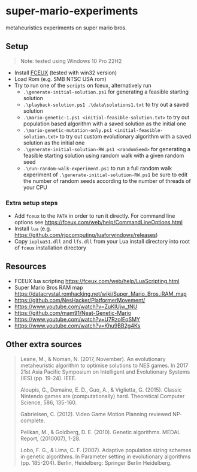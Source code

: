 # super-mario-experiments

metaheuristics experiments on super mario bros.

## Setup

> Note: tested using Windows 10 Pro 22H2

- Install [FCEUX](https://github.com/TASEmulators/fceux) (tested with win32 version)
- Load Rom (e.g. SMB NTSC USA rom)
- Try to run one of the `scripts` on fceux, alternatively run
  - `.\generate-initial-solution.ps1` for generating a feasible starting solution
  - `.\playback-solution.ps1 .\data\solutions1.txt` to try out a saved solution
  - `.\mario-genetic-1.ps1 <initial-feasible-solution.txt>` to try out population based algorithm with a saved solution as the initial one
  - `.\mario-genetic-mutation-only.ps1 <initial-feasible-solution.txt>` to try out custom evolutionary algorithm with a saved solution as the initial one
  - `.\generate-initial-solution-RW.ps1 <randomSeed>`  for generating a feasible starting solution using random walk with a given random seed
  - `.\run-random-walk-experiment.ps1` to run a full random walk experiment of `.\generate-initial-solution-RW.ps1` be sure to edit the number of random seeds according to the number of threads of your CPU

### Extra setup steps

- Add `fceux` to the `PATH` in order to run it directly. For command line options see <https://fceux.com/web/help/CommandLineOptions.html>
- Install `lua` (e.g. <https://github.com/rjpcomputing/luaforwindows/releases>)
- Copy `iuplua51.dll` and `lfs.dll` from your Lua install directory into root of `fceux` installation directory

## Resources

- FCEUX lua scripting <https://fceux.com/web/help/LuaScripting.html>
- Super Mario Bros RAM map <https://datacrystal.romhacking.net/wiki/Super_Mario_Bros.:RAM_map>
- <https://github.com/NesHacker/PlatformerMovement/>
- <https://www.youtube.com/watch?v=ZuKIUjw_tNU>
- <https://github.com/mam91/Neat-Genetic-Mario>
- <https://www.youtube.com/watch?v=U7RzoIEoSMY>
- <https://www.youtube.com/watch?v=Khu9BB2g4Ks>

## Other extra sources

> Leane, M., & Noman, N. (2017, November). An evolutionary metaheuristic algorithm to optimise solutions to NES games. In 2017 21st Asia Pacific Symposium on Intelligent and Evolutionary Systems (IES) (pp. 19-24). IEEE.
>
> Aloupis, G., Demaine, E. D., Guo, A., & Viglietta, G. (2015). Classic Nintendo games are (computationally) hard. Theoretical Computer Science, 586, 135-160.
>
> Gabrielsen, C. (2012). Video Game Motion Planning reviewed NP-complete.
>
> Pelikan, M., & Goldberg, D. E. (2010). Genetic algorithms. MEDAL Report, (2010007), 1-28.
>
> Lobo, F. G., & Lima, C. F. (2007). Adaptive population sizing schemes in genetic algorithms. In Parameter setting in evolutionary algorithms (pp. 185-204). Berlin, Heidelberg: Springer Berlin Heidelberg.
